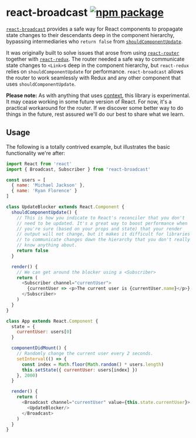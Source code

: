 # react-broadcast [![npm package][npm-badge]][npm]

[npm-badge]: https://img.shields.io/npm/v/react-broadcast.svg?style=flat-square
[npm]: https://www.npmjs.com/package/react-broadcast

[`react-broadcast`](https://www.npmjs.com/package/react-broadcast) provides a safe way for React components to propagate state changes to their descendants deep in the component hierarchy, bypassing intermediaries who `return false` from [`shouldComponentUpdate`](https://facebook.github.io/react/docs/component-specs.html#updating-shouldcomponentupdate).

It was originally built to solve issues that arose from using [`react-router`](https://www.npmjs.com/package/react-router) together with [`react-redux`](https://www.npmjs.com/package/react-redux). The router needed a safe way to communicate state changes to `<Link>`s deep in the component hierarchy, but `react-redux` relies on `shouldComponentUpdate` for performance. `react-broadcast` allows the router to work seamlessly with Redux and any other component that uses `shouldComponentUpdate`.

**Please note:** As with anything that uses [context](https://facebook.github.io/react/docs/context.html), this library is experimental. It may cease working in some future version of React. For now, it's a practical workaround for the router. If we discover some better way to do things in the future, rest assured we'll do our best to share what we learn.

## Usage

The following is a totally contrived example, but illustrates the basic functionality we're after:

```js
import React from 'react'
import { Broadcast, Subscriber } from 'react-broadcast'

const users = [
  { name: 'Michael Jackson' },
  { name: 'Ryan Florence' }
]

class UpdateBlocker extends React.Component {
  shouldComponentUpdate() {
    // This is how you indicate to React's reconciler that you don't
    // need to be updated. It's a great way to boost performance when
    // you're sure (based on your props and state) that your render
    // output will not change, but it makes it difficult for libraries
    // to communicate changes down the hierarchy that you don't really
    // know anything about.
    return false
  }

  render() {
    // We can get around the blocker using a <Subscriber>
    return (
      <Subscriber channel="currentUser">
        {currentUser => <p>The current user is {currentUser.name}</p>}
      </Subscriber>
    )
  }
}

class App extends React.Component {
  state = {
    currentUser: users[0]
  }

  componentDidMount() {
    // Randomly change the current user every 2 seconds.
    setInterval(() => {
      const index = Math.floor(Math.random() * users.length)
      this.setState({ currentUser: users[index] })
    }, 2000)
  }

  render() {
    return (
      <Broadcast channel="currentUser" value={this.state.currentUser}>
        <UpdateBlocker/>
      </Broadcast>
    )
  }
}
```
